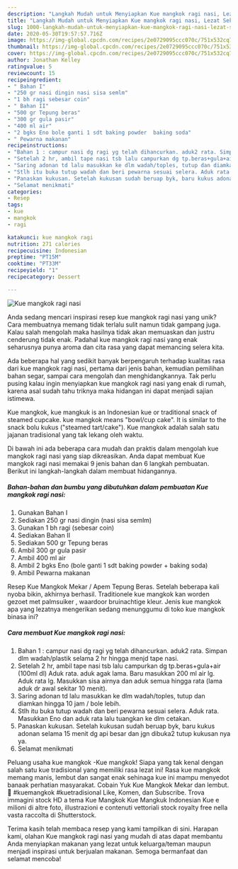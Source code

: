 ```yaml
---
description: "Langkah Mudah untuk Menyiapkan Kue mangkok ragi nasi, Lezat Sekali"
title: "Langkah Mudah untuk Menyiapkan Kue mangkok ragi nasi, Lezat Sekali"
slug: 1000-langkah-mudah-untuk-menyiapkan-kue-mangkok-ragi-nasi-lezat-sekali
date: 2020-05-30T19:57:57.716Z
image: https://img-global.cpcdn.com/recipes/2e0729095ccc070c/751x532cq70/kue-mangkok-ragi-nasi-foto-resep-utama.jpg
thumbnail: https://img-global.cpcdn.com/recipes/2e0729095ccc070c/751x532cq70/kue-mangkok-ragi-nasi-foto-resep-utama.jpg
cover: https://img-global.cpcdn.com/recipes/2e0729095ccc070c/751x532cq70/kue-mangkok-ragi-nasi-foto-resep-utama.jpg
author: Jonathan Kelley
ratingvalue: 5
reviewcount: 15
recipeingredient:
- " Bahan I"
- "250 gr nasi dingin nasi sisa semlm"
- "1 bh ragi sebesar coin"
- " Bahan II"
- "500 gr Tepung beras"
- "300 gr gula pasir"
- "400 ml air"
- "2 bgks Eno bole ganti 1 sdt baking powder  baking soda"
- " Pewarna makanan"
recipeinstructions:
- "Bahan 1 : campur nasi dg ragi yg telah dihancurkan. aduk2 rata. Simpan dlm wadah/plastik selama 2 hr hingga menjd tape nasi."
- "Setelah 2 hr, ambil tape nasi tsb lalu campurkan dg tp.beras+gula+air (100ml dl) Aduk rata. aduk agak lama. Baru masukkan 200 ml air lg. Aduk rata lg. Masukkan sisa airnya dan aduk semua hingga rata (lama aduk dr awal sekitar 10 menit)."
- "Saring adonan td lalu masukkan ke dlm wadah/toples, tutup dan diamkan hingga 10 jam / bole lebih."
- "Stlh itu buka tutup wadah dan beri pewarna sesuai selera. Aduk rata. Masukkan Eno dan aduk rata lalu tuangkan ke dlm cetakan."
- "Panaskan kukusan. Setelah kukusan sudah beruap byk, baru kukus adonan selama 15 menit dg api besar dan jgn dibuka2 tutup kukusan nya ya."
- "Selamat menikmati"
categories:
- Resep
tags:
- kue
- mangkok
- ragi

katakunci: kue mangkok ragi 
nutrition: 271 calories
recipecuisine: Indonesian
preptime: "PT15M"
cooktime: "PT33M"
recipeyield: "1"
recipecategory: Dessert

---
```



![Kue mangkok ragi nasi](https://img-global.cpcdn.com/recipes/2e0729095ccc070c/751x532cq70/kue-mangkok-ragi-nasi-foto-resep-utama.jpg)

Anda sedang mencari inspirasi resep kue mangkok ragi nasi yang unik? Cara membuatnya memang tidak terlalu sulit namun tidak gampang juga. Kalau salah mengolah maka hasilnya tidak akan memuaskan dan justru cenderung tidak enak. Padahal kue mangkok ragi nasi yang enak seharusnya punya aroma dan cita rasa yang dapat memancing selera kita.

Ada beberapa hal yang sedikit banyak berpengaruh terhadap kualitas rasa dari kue mangkok ragi nasi, pertama dari jenis bahan, kemudian pemilihan bahan segar, sampai cara mengolah dan menghidangkannya. Tak perlu pusing kalau ingin menyiapkan kue mangkok ragi nasi yang enak di rumah, karena asal sudah tahu triknya maka hidangan ini dapat menjadi sajian istimewa.

Kue mangkok, kue mangkuk is an Indonesian kue or traditional snack of steamed cupcake. kue mangkok means &#34;bowl/cup cake&#34;. It is similar to the snack bolu kukus (&#34;steamed tart/cake&#34;). Kue mangkok adalah salah satu jajanan tradisional yang tak lekang oleh waktu.


Di bawah ini ada beberapa cara mudah dan praktis dalam mengolah kue mangkok ragi nasi yang siap dikreasikan. Anda dapat membuat Kue mangkok ragi nasi memakai 9 jenis bahan dan 6 langkah pembuatan. Berikut ini langkah-langkah dalam membuat hidangannya.

<!--inarticleads1-->

##### Bahan-bahan dan bumbu yang dibutuhkan dalam pembuatan Kue mangkok ragi nasi:

1. Gunakan  Bahan I
1. Sediakan 250 gr nasi dingin (nasi sisa semlm)
1. Gunakan 1 bh ragi (sebesar coin)
1. Sediakan  Bahan II
1. Sediakan 500 gr Tepung beras
1. Ambil 300 gr gula pasir
1. Ambil 400 ml air
1. Ambil 2 bgks Eno (bole ganti 1 sdt baking powder + baking soda)
1. Ambil  Pewarna makanan


Resep Kue Mangkok Mekar / Apem Tepung Beras. Setelah beberapa kali nyoba bikin, akhirnya berhasil. Traditionele kue mangkok kan worden gezoet met palmsuiker , waardoor bruinachtige kleur. Jenis kue mangkok apa yang lezatnya mengerikan sedang menunggumu di toko kue mangkok binasa ini? 

<!--inarticleads2-->

##### Cara membuat Kue mangkok ragi nasi:

1. Bahan 1 : campur nasi dg ragi yg telah dihancurkan. aduk2 rata. Simpan dlm wadah/plastik selama 2 hr hingga menjd tape nasi.
1. Setelah 2 hr, ambil tape nasi tsb lalu campurkan dg tp.beras+gula+air (100ml dl) Aduk rata. aduk agak lama. Baru masukkan 200 ml air lg. Aduk rata lg. Masukkan sisa airnya dan aduk semua hingga rata (lama aduk dr awal sekitar 10 menit).
1. Saring adonan td lalu masukkan ke dlm wadah/toples, tutup dan diamkan hingga 10 jam / bole lebih.
1. Stlh itu buka tutup wadah dan beri pewarna sesuai selera. Aduk rata. Masukkan Eno dan aduk rata lalu tuangkan ke dlm cetakan.
1. Panaskan kukusan. Setelah kukusan sudah beruap byk, baru kukus adonan selama 15 menit dg api besar dan jgn dibuka2 tutup kukusan nya ya.
1. Selamat menikmati


Peluang usaha kue mangkok -Kue mangkok! Siapa yang tak kenal dengan salah satu kue tradisional yang memiliki rasa lezat ini! Rasa kue mangkok memang manis, lembut dan sangat enak sehinaga kue ini mampu menyedot banaak perhatian masyarakat. Cobain Yuk Kue Mangkok Mekar dan lembut. 🤩 #kuemangkok #kuetradisional Like, Komen, dan Subscribe. Trova immagini stock HD a tema Kue Mangkok Kue Mangkuk Indonesian Kue e milioni di altre foto, illustrazioni e contenuti vettoriali stock royalty free nella vasta raccolta di Shutterstock. 

Terima kasih telah membaca resep yang kami tampilkan di sini. Harapan kami, olahan Kue mangkok ragi nasi yang mudah di atas dapat membantu Anda menyiapkan makanan yang lezat untuk keluarga/teman maupun menjadi inspirasi untuk berjualan makanan. Semoga bermanfaat dan selamat mencoba!
